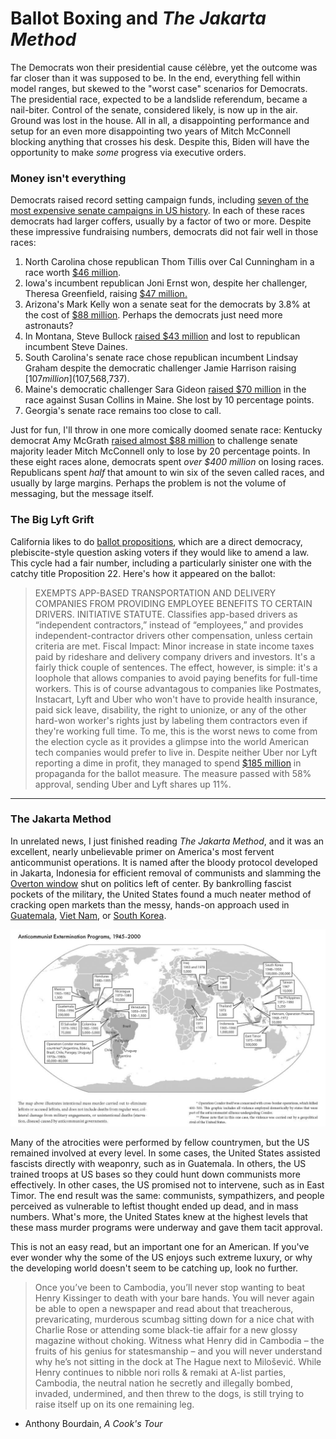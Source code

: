 # Ballot Boxing and *The Jakarta Method*

The Democrats won their presidential cause célèbre, yet the outcome was far closer than it was supposed to be. In the end, everything fell within model ranges, but skewed to the "worst case" scenarios for Democrats. The presidential race, expected to be a landslide referendum, became a nail-biter. Control of the senate, considered likely, is now up in the air. Ground was lost in the house. All in all, a disappointing performance and setup for an even more disappointing two years of Mitch McConnell blocking anything that crosses his desk. Despite this, Biden will have the opportunity to make *some* progress via executive orders.

### Money isn't everything

Democrats raised record setting campaign funds, including [seven of the most expensive senate campaigns in US history](https://www.cnn.com/2020/10/15/politics/senate-races-fundraising-2020-election/index.html). In each of these races democrats had larger coffers, usually by a factor of two or more. Despite these impressive fundraising numbers, democrats did not fair well in those races:

1. North Carolina chose republican Thom Tillis over Cal Cunningham in a race worth [$46 million](https://www.opensecrets.org/races/summary?cycle=2020&id=NCS1).
2. Iowa's incumbent republican Joni Ernst won, despite her challenger, Theresa Greenfield, raising [$47 million.](https://www.opensecrets.org/races/summary?cycle=2020&id=IAS2)
3. Arizona's Mark Kelly won a senate seat for the democrats by 3.8% at the cost of [$88 million](https://www.opensecrets.org/races/summary?cycle=2020&id=AZS1). Perhaps the democrats just need more astronauts?
4. In Montana, Steve Bullock [raised $43 million](https://www.opensecrets.org/races/summary?cycle=2020&id=MTS2) and lost to republican incumbent Steve Daines.
5. South Carolina's senate race chose republican incumbent Lindsay Graham despite the democratic challenger Jamie Harrison raising [$107 million]($107,568,737).
6. Maine's democratic challenger Sara Gideon [raised $70 million](https://www.opensecrets.org/races/summary?cycle=2020&id=MES2) in the race against Susan Collins in Maine. She lost by 10 percentage points.
7. Georgia's senate race remains too close to call.

Just for fun, I'll throw in one more comically doomed senate race: Kentucky democrat Amy McGrath [raised almost $88 million](https://www.opensecrets.org/races/summary?cycle=2020&id=KYS1) to challenge senate majority leader Mitch McConnell only to lose by 20 percentage points. In these eight races alone, democrats spent *over $400 million* on losing races. Republicans spent *half* that amount to win six of the seven called races, and usually by large margins. Perhaps the problem is not the volume of messaging, but the message itself.

### The Big Lyft Grift
California likes to do [ballot propositions](https://en.wikipedia.org/wiki/California_ballot_proposition), which are a direct democracy, plebiscite-style question asking voters if they would like to amend a law. This cycle had a fair number, including a particularly sinister one with the catchy title Proposition 22. Here's how it appeared on the ballot:
> EXEMPTS APP-BASED TRANSPORTATION AND DELIVERY COMPANIES FROM PROVIDING EMPLOYEE BENEFITS TO CERTAIN DRIVERS.  INITIATIVE STATUTE.  Classifies app-based drivers as “independent contractors,” instead of “employees,” and provides independent-contractor drivers other compensation, unless certain criteria are met.  Fiscal Impact:  Minor increase in state income taxes paid by rideshare and delivery company drivers and investors.
It's a fairly thick couple of sentences. The effect, however, is simple: it's a loophole that allows companies to avoid paying benefits for full-time workers. This is of course advantagous to companies like Postmates, Instacart, Lyft and Uber who won't have to provide health insurance, paid sick leave, disability, the right to unionize, or any of the other hard-won worker's rights just by labeling them contractors even if they're working full time. To me, this is the worst news to come from the election cycle as it provides a glimpse into the world American tech companies would prefer to live in. Despite neither Uber nor Lyft reporting a dime in profit, they managed to spend [$185 million](https://www.cnn.com/2020/10/08/tech/proposition-22-california/index.html) in propaganda for the ballot measure. The measure passed with 58% approval, sending Uber and Lyft shares up 11%.

---

### The Jakarta Method
In unrelated news, I just finished reading *The Jakarta Method*, and it was an excellent, nearly unbelievable primer on America's most fervent anticommunist operations. It is named after the bloody protocol developed in Jakarta, Indonesia for efficient removal of communists and slamming the [Overton window](https://en.wikipedia.org/wiki/Overton_window) shut on politics left of center. By bankrolling fascist pockets of the military, the United States found a much neater method of cracking open markets than the messy, hands-on approach used in [Guatemala](https://en.wikipedia.org/wiki/Guatemalan_Civil_War), [Viet Nam](https://en.wikipedia.org/wiki/Vietnam_War), or [South Korea](https://en.wikipedia.org/wiki/Korean_War).

![graphic of US-led anticommunism programs around the world](anticommunism.jpeg)

Many of the atrocities were performed by fellow countrymen, but the US remained involved at every level. In some cases, the United States assisted fascists directly with weaponry, such as in Guatemala. In others, the US trained troops at US bases so they could hunt down communists more effectively. In other cases, the US promised not to intervene, such as in East Timor. The end result was the same: communists, sympathizers, and people perceived as vulnerable to leftist thought ended up dead, and in mass numbers. What's more, the United States knew at the highest levels that these mass murder programs were underway and gave them tacit approval. 

This is not an easy read, but an important one for an American. If you've ever wonder why the some of the US enjoys such extreme luxury, or why the developing world doesn't seem to be catching up, look no further.

> Once you’ve been to Cambodia, you’ll never stop wanting to beat Henry Kissinger to death with your bare hands. You will never again be able to open a newspaper and read about that treacherous, prevaricating, murderous scumbag sitting down for a nice chat with Charlie Rose or attending some black-tie affair for a new glossy magazine without choking. Witness what Henry did in Cambodia – the fruits of his genius for statesmanship – and you will never understand why he’s not sitting in the dock at The Hague next to Milošević. While Henry continues to nibble nori rolls & remaki at A-list parties, Cambodia, the neutral nation he secretly and illegally bombed, invaded, undermined, and then threw to the dogs, is still trying to raise itself up on its one remaining leg. 
- Anthony Bourdain, *A Cook's Tour*